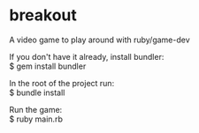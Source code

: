 breakout
========

A video game to play around with ruby/game-dev

If you don't have it already, install bundler:  
    $ gem install bundler

In the root of the project run:  
    $ bundle install

Run the game:  
    $ ruby main.rb

